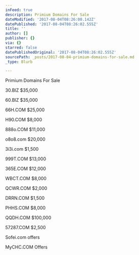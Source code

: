 ```yaml
---
inFeed: true
description: Primium Domains For Sale
dateModified: '2017-08-04T08:26:00.142Z'
datePublished: '2017-08-04T08:26:02.555Z'
title: ''
author: []
publisher: {}
via: {}
starred: false
datePublishedOriginal: '2017-08-04T08:26:02.555Z'
sourcePath: _posts/2017-08-04-primium-domains-for-sale.md
_type: Blurb

---
```

Primium Domains For Sale

30.BIZ $35,000

60.BIZ $35,000

66H.COM $25,000

H90.COM $8,000

888o.COM $11,000

o8o8.com $20,000

3i3i.com $1,500

999T.COM $13,000

365E.COM $12,000

WBCT.COM $8,000

QCWR.COM $2,000

DRRN.COM $1,500

PHHS.COM $8,000

QQDH.COM $100,000

57287.COM $2,500

Sofei.com offers

MyCHC.COM Offers